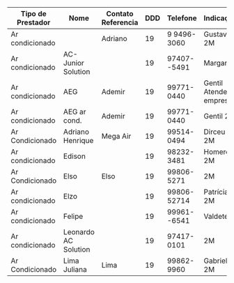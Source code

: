 | Tipo de Prestador | Nome                 | Contato Referencia | DDD | Telefone    | Indicação                 | Observ. |
| ----------------- | -------------------- | ------------------ | --- | ----------- | ------------------------- | ------- |
| Ar condicionado   |                      | Adriano            | 19  | 9 9496-3060 | Gustavo 2M                |         |
| Ar condicionado   | AC- Junior Solution  |                    | 19  | 97407--5491 | Margaret                  |         |
| Ar condicionado   | AEG                  | Ademir             | 19  | 99771-0440  | Gentil Atende as empresas | Top     |
| Ar condicionado   | AEG ar cond.         | Ademir             | 19  | 99771-0440  | Gentil 2m                 |         |
| Ar Condicionado   | Adriano Henrique     | Mega Air           | 19  | 99514-0494  | Dirceu 2M                 |         |
| Ar condicionado   | Edison               |                    | 19  | 98232-3481  | Homero 2M                 |         |
| Ar Condicionado   | Elso                 | Elso               | 19  | 99806-5271  | 2M                        |         |
| Ar condicionado   | Elzo                 |                    | 19  | 99806-52714 | Patrícia 2M               |         |
| Ar condicionado   | Felipe               |                    | 19  | 99961--6541 | Valdete                   |         |
| Ar condicionado   | Leonardo AC Solution |                    | 19  | 97417-0101  | 2M                        |         |
| Ar Condicionado   | Lima Juliana         | Lima               | 19  | 99862-9960  | Gabriela 2M               |         |